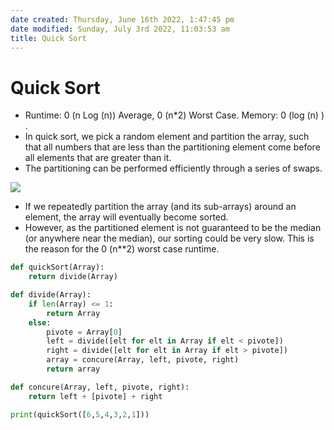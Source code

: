 ```yaml
---
date created: Thursday, June 16th 2022, 1:47:45 pm
date modified: Sunday, July 3rd 2022, 11:03:53 am
title: Quick Sort
---
```


# Quick Sort

- Runtime: 0 (n Log (n)) Average, 0 (n*2) Worst Case. Memory: 0 (log (n) ) .
- In quick sort, we pick a random element and partition the array, such that all numbers that are less than the partitioning element come before all elements that are greater than it.
- The partitioning can be performed efficiently through a series of swaps.

![](https://miro.medium.com/max/1400/1*XNXraasGW-D_YZq-Yuep9g.png)

- If we repeatedly partition the array (and its sub-arrays) around an element, the array will eventually become sorted.
- However, as the partitioned element is not guaranteed to be the median (or anywhere near the median), our sorting could be very slow. This is the reason for the 0 (n\**2) worst case runtime.

```python
def quickSort(Array):
	return divide(Array)

def divide(Array):
    if len(Array) <= 1:
	    return Array
    else:
        pivote = Array[0]
        left = divide([elt for elt in Array if elt < pivote])
        right = divide([elt for elt in Array if elt > pivote])
        array = concure(Array, left, pivote, right)
        return array

def concure(Array, left, pivote, right):
    return left + [pivote] + right

print(quickSort([6,5,4,3,2,1]))
```  
